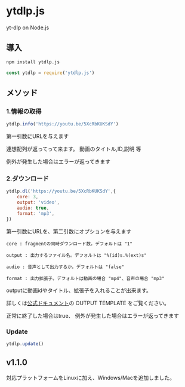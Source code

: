 # ytdlp.js
yt-dlp on Node.js

## 導入

```sh
npm install ytdlp.js
```
```js
const ytdlp = require('ytdlp.js')
```
## メソッド

### 1.情報の取得

```js
ytdlp.info('https://youtu.be/5XcRbKUKSdY')
```
第一引数にURLを与えます

連想配列が返ってって来ます。
動画のタイトル,ID,説明 等

例外が発生した場合はエラーが返ってきます

### 2.ダウンロード
```js
ytdlp.dl('https://youtu.be/5XcRbKUKSdY',{
    core: 3,
    output: 'video',
    audio: true,
    format: 'mp3',
})
```
第一引数にURLを、第二引数にオプションを与えます

```
core : fragmentの同時ダウンロード数。デフォルトは "1"

output : 出力するファイル名。デフォルトは "%(id)s.%(ext)s"

audio : 音声として出力するか。デフォルトは "false"

format : 出力拡張子。デフォルトは動画の場合 "mp4"、音声の場合 "mp3"
```
outputに動画idやタイトル、拡張子を入れることが出来ます。

詳しくは[公式ドキュメント](https://github.com/yt-dlp/yt-dlp#output-template)の OUTPUT TEMPLATE をご覧ください。

正常に終了した場合はtrue、
例外が発生した場合はエラーが返ってきます

### Update
```js
ytdlp.update()
```

## v1.1.0
対応プラットフォームをLinuxに加え、Windows/Macを追加しました。